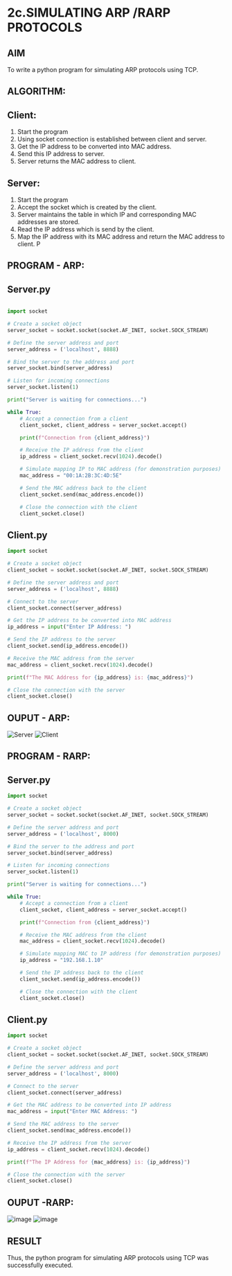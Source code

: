 # 2c.SIMULATING ARP /RARP PROTOCOLS
## AIM
To write a python program for simulating ARP protocols using TCP.
## ALGORITHM:
## Client:
1. Start the program
2. Using socket connection is established between client and server.
3. Get the IP address to be converted into MAC address.
4. Send this IP address to server.
5. Server returns the MAC address to client.
## Server:
1. Start the program
2. Accept the socket which is created by the client.
3. Server maintains the table in which IP and corresponding MAC addresses are
stored.
4. Read the IP address which is send by the client.
5. Map the IP address with its MAC address and return the MAC address to client.
P
## PROGRAM - ARP:
## Server.py
```py

import socket

# Create a socket object
server_socket = socket.socket(socket.AF_INET, socket.SOCK_STREAM)

# Define the server address and port
server_address = ('localhost', 8888)

# Bind the server to the address and port
server_socket.bind(server_address)

# Listen for incoming connections
server_socket.listen(1)

print("Server is waiting for connections...")

while True:
    # Accept a connection from a client
    client_socket, client_address = server_socket.accept()

    print(f"Connection from {client_address}")

    # Receive the IP address from the client
    ip_address = client_socket.recv(1024).decode()

    # Simulate mapping IP to MAC address (for demonstration purposes)
    mac_address = "00:1A:2B:3C:4D:5E"

    # Send the MAC address back to the client
    client_socket.send(mac_address.encode())

    # Close the connection with the client
    client_socket.close()
```
## Client.py
```py
import socket

# Create a socket object
client_socket = socket.socket(socket.AF_INET, socket.SOCK_STREAM)

# Define the server address and port
server_address = ('localhost', 8888)

# Connect to the server
client_socket.connect(server_address)

# Get the IP address to be converted into MAC address
ip_address = input("Enter IP Address: ")

# Send the IP address to the server
client_socket.send(ip_address.encode())

# Receive the MAC address from the server
mac_address = client_socket.recv(1024).decode()

print(f"The MAC Address for {ip_address} is: {mac_address}")

# Close the connection with the server
client_socket.close()
```
## OUPUT - ARP:
![Server](https://github.com/NaliniG007/2c.ARP_RARP_PROTOCOLS/assets/144870412/da4356dc-6f1a-437c-8500-8fee628aec4c)
![Client](https://github.com/NaliniG007/2c.ARP_RARP_PROTOCOLS/assets/144870412/e24c0ad0-dd55-4048-aeee-8677836b0f7c)

## PROGRAM - RARP:
## Server.py
```py
import socket

# Create a socket object
server_socket = socket.socket(socket.AF_INET, socket.SOCK_STREAM)

# Define the server address and port
server_address = ('localhost', 8000)

# Bind the server to the address and port
server_socket.bind(server_address)

# Listen for incoming connections
server_socket.listen(1)

print("Server is waiting for connections...")

while True:
    # Accept a connection from a client
    client_socket, client_address = server_socket.accept()

    print(f"Connection from {client_address}")

    # Receive the MAC address from the client
    mac_address = client_socket.recv(1024).decode()

    # Simulate mapping MAC to IP address (for demonstration purposes)
    ip_address = "192.168.1.10"

    # Send the IP address back to the client
    client_socket.send(ip_address.encode())

    # Close the connection with the client
    client_socket.close()
```
## Client.py
```py
import socket

# Create a socket object
client_socket = socket.socket(socket.AF_INET, socket.SOCK_STREAM)

# Define the server address and port
server_address = ('localhost', 8000)

# Connect to the server
client_socket.connect(server_address)

# Get the MAC address to be converted into IP address
mac_address = input("Enter MAC Address: ")

# Send the MAC address to the server
client_socket.send(mac_address.encode())

# Receive the IP address from the server
ip_address = client_socket.recv(1024).decode()

print(f"The IP Address for {mac_address} is: {ip_address}")

# Close the connection with the server
client_socket.close()
```

## OUPUT -RARP:
![image](https://github.com/NaliniG007/2c.ARP_RARP_PROTOCOLS/assets/144870412/03a8477c-818d-46a3-8b93-f8f7144cbca4)
![image](https://github.com/NaliniG007/2c.ARP_RARP_PROTOCOLS/assets/144870412/7acbe61b-083e-4274-b2a0-7da38fe48fe7)

## RESULT
Thus, the python program for simulating ARP protocols using TCP was successfully 
executed.
